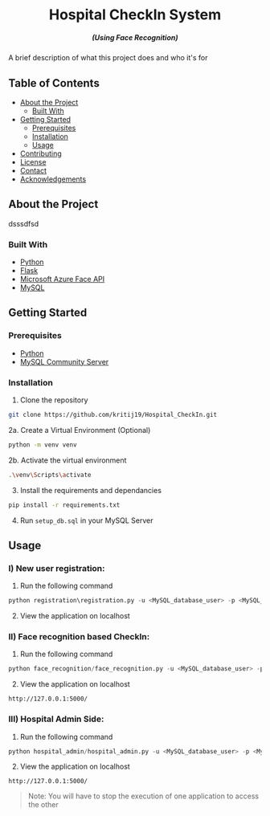 
<h1 align="center">Hospital CheckIn System </h1>
<h5 align="center"><em>(Using Face Recognition)</em></h5>

A brief description of what this project does and who it's for


## Table of Contents


* [About the Project](#about-the-project)
  * [Built With](#built-with)
* [Getting Started](#getting-started)
  * [Prerequisites](#prerequisites)
  * [Installation](#installation)
  * [Usage](#usage)
* [Contributing](#contributing)
* [License](#license)
* [Contact](#contact)
* [Acknowledgements](#acknowledgements)
## About the Project

dsssdfsd

### Built With

* [Python](https://www.python.org/)
* [Flask](https://palletsprojects.com/p/flask/)
* [Microsoft Azure Face API](https://azure.microsoft.com/en-in/services/cognitive-services/face/#overview)
* [MySQL](https://jquery.com)
## Getting Started

### Prerequisites

* [Python](https://www.python.org/)
* [MySQL Community Server](https://dev.mysql.com/downloads/mysql/)

### Installation

1. Clone the repository
```sh
git clone https://github.com/kritij19/Hospital_CheckIn.git
```
2a. Create a Virtual Environment (Optional)
```sh
python -m venv venv
```
2b. Activate the virtual environment 
```sh
.\venv\Scripts\activate
```
3. Install the requirements and dependancies
```sh
pip install -r requirements.txt
```
4. Run `setup_db.sql` in your MySQL Server  

## Usage

### I) New user registration:

1. Run the following command
```python
python registration\registration.py -u <MySQL_database_user> -p <MySQL_database_password>
```
2. View the application on localhost
<a href = 'http://127.0.0.1:5000/'> </a>

### II) Face recognition based CheckIn:
1. Run the following command
```python
python face_recognition/face_recognition.py -u <MySQL_database_user> -p <MySQL_database_password>
```
2. View the application on localhost
<a href = 'http://127.0.0.1:5000/'> </a> 
```
http://127.0.0.1:5000/
```
### III) Hospital Admin Side:
1. Run the following command
```python
python hospital_admin/hospital_admin.py -u <MySQL_database_user> -p <MySQL_database_password>
```
2. View the application on localhost
<a href = 'http://127.0.0.1:5000/'> </a>
```
http://127.0.0.1:5000/
```
> Note: You will have to stop the execution of one application to access the other
